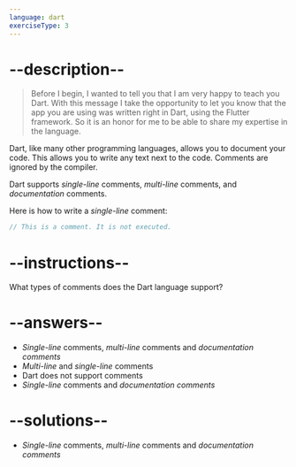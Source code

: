 ```yaml
---
language: dart
exerciseType: 3
---
```


# --description--

> Before I begin, I wanted to tell you that I am very happy to teach you Dart.
With this message I take the opportunity to let you know that the app you are using was written right in Dart, using the Flutter framework. So it is an honor for me to be able to share my expertise in the language.

Dart, like many other programming languages, allows you to document your code.
This allows you to write any text next to the code.
Comments are ignored by the compiler.

Dart supports _single-line_ comments, _multi-line_ comments, and _documentation_ comments.

Here is how to write a _single-line_ comment:
```dart
// This is a comment. It is not executed.
```

# --instructions--

What types of comments does the Dart language support?

# --answers--

- _Single-line_ comments, _multi-line_ comments and _documentation comments_
- _Multi-line_ and _single-line_ comments
- Dart does not support comments
- _Single-line_ comments and _documentation comments_

# --solutions--

- _Single-line_ comments, _multi-line_ comments and _documentation comments_

